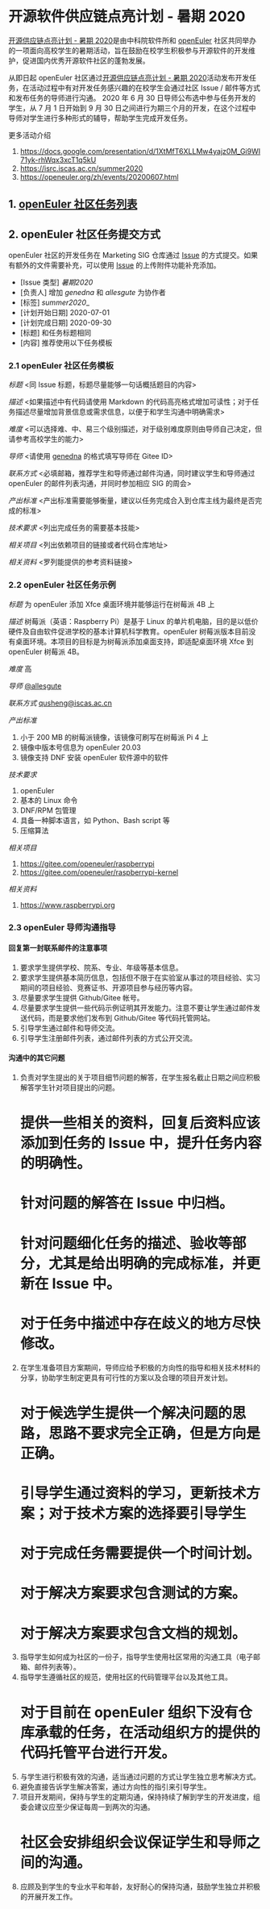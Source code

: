 # 开源软件供应链点亮计划 - 暑期 2020 

[开源供应链点亮计划 - 暑期 2020](https://isrc.iscas.ac.cn/summer2020)是由中科院软件所和 [openEuler](https://openeuler.org) 社区共同举办的一项面向高校学生的暑期活动，旨在鼓励在校学生积极参与开源软件的开发维护，促进国内优秀开源软件社区的蓬勃发展。

从即日起 openEuler 社区通过[开源供应链点亮计划 - 暑期 2020](https://isrc.iscas.ac.cn/summer2020)活动发布开发任务，在活动过程中有对开发任务感兴趣的在校学生会通过社区 Issue / 邮件等方式和发布任务的导师进行沟通。 2020 年 6 月 30 日导师公布选中参与任务开发的学生，从 7 月 1 日开始到 9 月 30 日之间进行为期三个月的开发，在这个过程中导师对学生进行多种形式的辅导，帮助学生完成开发任务。

更多活动介绍
1. https://docs.google.com/presentation/d/1XtMfT6XLLMw4yajz0M_Gi9WI71yk-rhWqx3xcT1q5kU
2. https://isrc.iscas.ac.cn/summer2020
3. https://openeuler.org/zh/events/20200607.html

## 1. [openEuler 社区任务列表](tasks.md)


## 2. openEuler 社区任务提交方式

openEuler 社区的开发任务在 Marketing SIG 仓库通过 [Issue](https://gitee.com/openeuler/marketing/issues) 的方式提交。如果有额外的文件需要补充，可以使用 [Issue](https://gitee.com/openeuler/marketing/issues) 的上传附件功能补充添加。

- [Issue 类型] _暑期2020_
- [负责人] 增加 _genedna_ 和 _allesgute_ 为协作者
- [标签] _summer2020__
- [计划开始日期] 2020-07-01
- [计划完成日期] 2020-09-30
- [标题] 和任务标题相同
- [内容] 推荐使用以下任务模板

### 2.1 openEuler 社区任务模板

_标题_ <同 Issue 标题，标题尽量能够一句话概括题目的内容>

_描述_ <如果描述中有代码请使用 Markdown 的代码高亮格式增加可读性；对于任务描述尽量增加背景信息或需求信息，以便于和学生沟通中明确需求>

_难度_ <可以选择难、中、易三个级别描述，对于级别难度原则由导师自己决定，但请参考高校学生的能力>

_导师_ <请使用 [genedna](https://gitee.com/genedna) 的格式填写导师在 Gitee ID>

_联系方式_ <必填邮箱，推荐学生和导师通过邮件沟通，同时建议学生和导师通过 openEuler 的邮件列表沟通，并同时参加相应 SIG 的周会>

_产出标准_ <产出标准需要能够衡量，建议以任务完成合入到仓库主线为最终是否完成的标准>

_技术要求_ <列出完成任务的需要基本技能>

_相关项目_ <列出依赖项目的链接或者代码仓库地址>

_相关资料_ <罗列能提供的参考资料链接>


### 2.2 openEuler 社区任务示例

_标题_ 为 openEuler 添加 Xfce 桌面环境并能够运行在树莓派 4B 上
 
_描述_ 树莓派（英语：Raspberry Pi）是基于 Linux 的单片机电脑，目的是以低价硬件及自由软件促进学校的基本计算机科学教育。openEuler 树莓派版本目前没有桌面环境。本项目的目标是为树莓派添加桌面支持，即适配桌面环境 Xfce 到 openEuler 树莓派 4B。
 
_难度_ 高
 
_导师_ [@allesgute](https://gitee.com/allesgute)
 
_联系方式_ qusheng@iscas.ac.cn
 
_产出标准_

1. 小于 200 MB 的树莓派镜像，该镜像可刷写在树莓派 Pi 4 上
2. 镜像中版本号信息为 openEuler 20.03
3. 镜像支持 DNF 安装 openEuler 软件源中的软件
 
_技术要求_

1. openEuler
2. 基本的 Linux 命令
3. DNF/RPM 包管理
4. 具备一种脚本语言，如 Python、Bash script 等
5. 压缩算法
 
_相关项目_

1. https://gitee.com/openeuler/raspberrypi
2. https://gitee.com/openeuler/raspberrypi-kernel

_相关资料_

1. https://www.raspberrypi.org

### 2.3 openEuler 导师沟通指导

#### 回复第一封联系邮件的注意事项

1. 要求学生提供学校、院系、专业、年级等基本信息。
2. 要求学生提供基本简历信息，包括但不限于在实验室从事过的项目经验、实习期间的项目经验、竞赛证书、开源项目参与经历等内容。
3. 尽量要求学生提供 Github/Gitee 帐号。
4. 尽量要求学生提供一些代码示例证明其开发能力。注意不要让学生通过邮件发送代码，而是要求他们发布到 Github/Gitee 等代码托管网站。
5. 引导学生通过邮件和导师交流。
6. 引导学生注册邮件列表，通过邮件列表的方式公开交流。

#### 沟通中的其它问题

1. 负责对学生提出的关于项目细节问题的解答，在学生报名截止日期之间应积极解答学生针对项目提出的问题。
   # 提供一些相关的资料，回复后资料应该添加到任务的 Issue 中，提升任务内容的明确性。
   # 针对问题的解答在 Issue 中归档。
   # 针对问题细化任务的描述、验收等部分，尤其是给出明确的完成标准，并更新在 Issue 中。
   # 对于任务中描述中存在歧义的地方尽快修改。
2. 在学生准备项目方案期间，导师应给予积极的方向性的指导和相关技术材料的分享，协助学生制定更具有可行性的方案以及合理的项目开发计划。
   # 对于候选学生提供一个解决问题的思路，思路不要求完全正确，但是方向是正确。
   # 引导学生通过资料的学习，更新技术方案；对于技术方案的选择要引导学生
   # 对于完成任务需要提供一个时间计划。
   # 对于解决方案要求包含测试的方案。
   # 对于解决方案要求包含文档的规划。
3. 指导学生如何成为社区的一份子，指导学生使用社区常用的沟通工具（电子邮箱、邮件列表等）。
4. 指导学生遵循社区的规范，使用社区的代码管理平台以及其他工具。
   # 对于目前在 openEuler 组织下没有仓库承载的任务，在活动组织方的提供的代码托管平台进行开发。
5. 与学生进行积极有效的沟通，适当通过问题的方式让学生独立思考解决方式。
6. 避免直接告诉学生解决答案，通过方向性的指引来引导学生。
7. 项目开发期间，保持与学生的定期沟通，保持持续了解到学生的开发进度，组委会建议应至少保证每周一到两次的沟通。
   # 社区会安排组织会议保证学生和导师之间的沟通。
8. 应顾及到学生的专业水平和年龄，友好耐心的保持沟通，鼓励学生独立并积极的开展开发工作。
